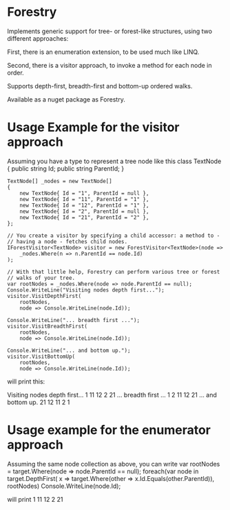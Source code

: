 # Forestry

Implements generic support for tree- or forest-like structures, using two different approaches:

First, there is an enumeration extension, to be used much like LINQ.

Second, there is a visitor approach, to invoke a method for each node in order.

Supports depth-first, breadth-first and bottom-up ordered walks.

Available as a nuget package as Forestry.


# Usage Example for the visitor approach

Assuming you have a type to represent a tree node like this
    class TextNode
    {
        public string Id;
        public string ParentId;
    }

    TextNode[] _nodes = new TextNode[]
    {
        new TextNode{ Id = "1", ParentId = null },
        new TextNode{ Id = "11", ParentId = "1" },
        new TextNode{ Id = "12", ParentId = "1" },
        new TextNode{ Id = "2", ParentId = null },
        new TextNode{ Id = "21", ParentId = "2" },
    };

    // You create a visitor by specifying a child accessor: a method to -
    // having a node - fetches child nodes.
    IForestVisitor<TextNode> visitor = new ForestVisitor<TextNode>(node =>
        _nodes.Where(n => n.ParentId == node.Id)
    );

    // With that little help, Forestry can perform various tree or forest
    // walks of your tree.
    var rootNodes = _nodes.Where(node => node.ParentId == null);
    Console.WriteLine("Visiting nodes depth first...");
    visitor.VisitDepthFirst(
        rootNodes,
        node => Console.WriteLine(node.Id));

    Console.WriteLine("... breadth first ...");
    visitor.VisitBreadthFirst(
        rootNodes,
        node => Console.WriteLine(node.Id));

    Console.WriteLine("... and bottom up.");
    visitor.VisitBottomUp(
        rootNodes,
        node => Console.WriteLine(node.Id));

will print this:

Visiting nodes depth first...
 1
 11
 12
 2
 21
... breadth first ...
 1
 2
 11
 12
 21
... and bottom up.
 21
 12
 11
 2
 1

# Usage example for the enumerator approach

Assuming the same node collection as above, you can write
    var rootNodes = target.Where(node => node.ParentId == null);
    foreach(var node in target.DepthFirst(
            x => target.Where(other => x.Id.Equals(other.ParentId)),
            rootNodes)
        Console.WriteLine(node.Id);

will print
 1
 11
 12
 2
 21
